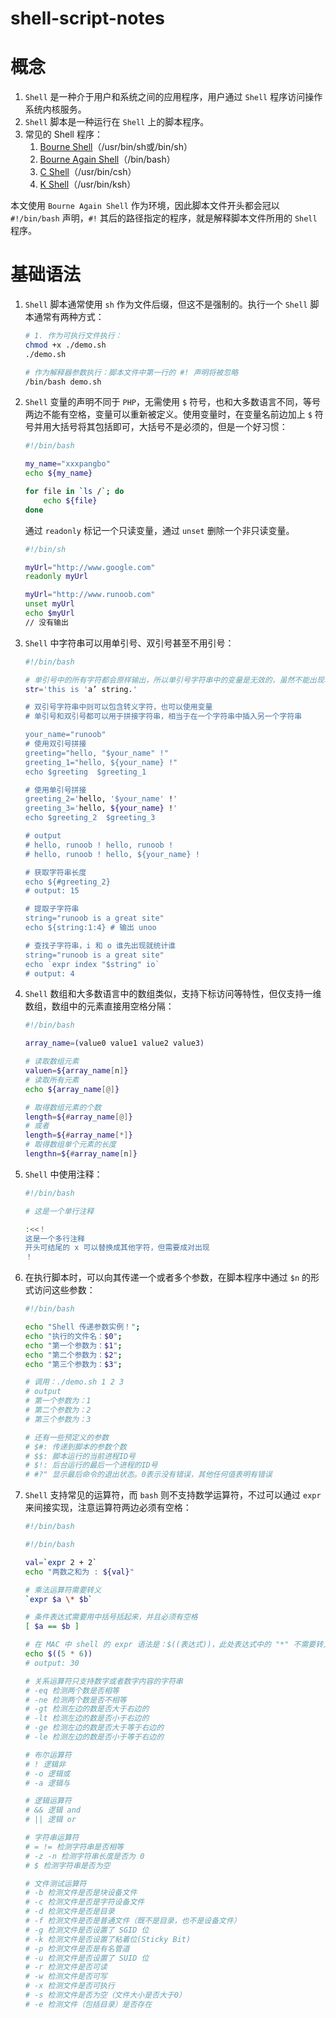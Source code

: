 # shell-script-notes

# 概念

1. `Shell` 是一种介于用户和系统之间的应用程序，用户通过 `Shell` 程序访问操作系统内核服务。
2. `Shell` 脚本是一种运行在 `Shell` 上的脚本程序。
3. 常见的 Shell 程序：
    1. [Bourne Shell](https://www.wikipedia.org/wiki/Bourne_shell)（/usr/bin/sh或/bin/sh）
    2. [Bourne Again Shell](https://en.wikipedia.org/wiki/Bash)（/bin/bash）
    3. [C Shell](https://en.wikipedia.org/wiki/C_shell)（/usr/bin/csh）
    4. [K Shell](https://en.wikipedia.org/wiki/KornShell)（/usr/bin/ksh）

本文使用 `Bourne Again Shell` 作为环境，因此脚本文件开头都会冠以 `#!/bin/bash` 声明，`#!` 其后的路径指定的程序，就是解释脚本文件所用的 `Shell` 程序。

# 基础语法

1. `Shell` 脚本通常使用 `sh` 作为文件后缀，但这不是强制的。执行一个 `Shell` 脚本通常有两种方式：
    ```bash
    # 1. 作为可执行文件执行：
    chmod +x ./demo.sh
    ./demo.sh

    # 作为解释器参数执行：脚本文件中第一行的 #! 声明将被忽略
    /bin/bash demo.sh
    ```

2. `Shell` 变量的声明不同于 `PHP`，无需使用 `$` 符号，也和大多数语言不同，等号两边不能有空格，变量可以重新被定义。使用变量时，在变量名前边加上 `$` 符号并用大括号将其包括即可，大括号不是必须的，但是一个好习惯：
    ```bash
    #!/bin/bash

    my_name="xxxpangbo"
    echo ${my_name}

    for file in `ls /`; do
	    echo ${file}
    done
    ```

    通过 `readonly` 标记一个只读变量，通过 `unset` 删除一个非只读变量。
    ```bash
    #!/bin/sh

    myUrl="http://www.google.com"
    readonly myUrl

    myUrl="http://www.runoob.com"
    unset myUrl
    echo $myUrl
    // 没有输出
    ```

3. `Shell` 中字符串可以用单引号、双引号甚至不用引号：
    ```bash
    #!/bin/bash

    # 单引号中的所有字符都会原样输出，所以单引号字符串中的变量是无效的，虽然不能出现单个引号，用转移字符也不行，但是可以成对出现单引号：
    str='this is 'a’ string.'

    # 双引号字符串中则可以包含转义字符，也可以使用变量
    # 单引号和双引号都可以用于拼接字符串，相当于在一个字符串中插入另一个字符串
    
    your_name="runoob"
    # 使用双引号拼接
    greeting="hello, "$your_name" !"
    greeting_1="hello, ${your_name} !"
    echo $greeting  $greeting_1

    # 使用单引号拼接
    greeting_2='hello, '$your_name' !'
    greeting_3='hello, ${your_name} !'
    echo $greeting_2  $greeting_3

    # output
    # hello, runoob ! hello, runoob !
    # hello, runoob ! hello, ${your_name} !

    # 获取字符串长度
    echo ${#greeting_2}
    # output: 15

    # 提取子字符串
    string="runoob is a great site"
    echo ${string:1:4} # 输出 unoo

    # 查找子字符串，i 和 o 谁先出现就统计谁
    string="runoob is a great site"
    echo `expr index "$string" io`  
    # output: 4
    ```

4. `Shell` 数组和大多数语言中的数组类似，支持下标访问等特性，但仅支持一维数组，数组中的元素直接用空格分隔：
    ```bash
    #!/bin/bash

    array_name=(value0 value1 value2 value3)

    # 读取数组元素
    valuen=${array_name[n]}
    # 读取所有元素
    echo ${array_name[@]}
    
    # 取得数组元素的个数
    length=${#array_name[@]}
    # 或者
    length=${#array_name[*]}
    # 取得数组单个元素的长度
    lengthn=${#array_name[n]}
    ```

5. `Shell` 中使用注释：
    ```bash
    #!/bin/bash

    # 这是一个单行注释

    :<<！
    这是一个多行注释
    开头可结尾的 x 可以替换成其他字符，但需要成对出现
    ！
    ```

6. 在执行脚本时，可以向其传递一个或者多个参数，在脚本程序中通过 `$n` 的形式访问这些参数：
    ```bash
    #!/bin/bash

    echo "Shell 传递参数实例！";
    echo "执行的文件名：$0";
    echo "第一个参数为：$1";
    echo "第二个参数为：$2";
    echo "第三个参数为：$3";

    # 调用：./demo.sh 1 2 3
    # output
    # 第一个参数为：1
    # 第二个参数为：2
    # 第三个参数为：3

    # 还有一些预定义的参数
    # $#: 传递到脚本的参数个数
    # $$: 脚本运行的当前进程ID号
    # $!: 后台运行的最后一个进程的ID号
    # #?" 显示最后命令的退出状态。0表示没有错误，其他任何值表明有错误
    ```

7. `Shell` 支持常见的运算符，而 `bash` 则不支持数学运算符，不过可以通过 `expr` 来间接实现，注意运算符两边必须有空格：
    ```bash
    #!/bin/bash

    #!/bin/bash

    val=`expr 2 + 2`
    echo "两数之和为 : ${val}"

    # 乘法运算符需要转义
    `expr $a \* $b`

    # 条件表达式需要用中括号括起来，并且必须有空格
    [ $a == $b ]

    # 在 MAC 中 shell 的 expr 语法是：$((表达式))，此处表达式中的 "*" 不需要转义符号 "\" 
    echo $((5 * 6))
    # output: 30

    # 关系运算符只支持数字或者数字内容的字符串
    # -eq 检测两个数是否相等
    # -ne 检测两个数是否不相等
    # -gt 检测左边的数是否大于右边的
    # -lt 检测左边的数是否小于右边的
    # -ge 检测左边的数是否大于等于右边的
    # -le 检测左边的数是否小于等于右边的

    # 布尔运算符
    # ! 逻辑非
    # -o 逻辑或
    # -a 逻辑与

    # 逻辑运算符
    # && 逻辑 and
    # || 逻辑 or

    # 字符串运算符
    # = != 检测字符串是否相等
    # -z -n 检测字符串长度是否为 0
    # $ 检测字符串是否为空

    # 文件测试运算符
    # -b 检测文件是否是块设备文件
    # -c 检测文件是否是字符设备文件
    # -d 检测文件是否是目录
    # -f 检测文件是否是普通文件（既不是目录，也不是设备文件）
    # -g 检测文件是否设置了 SGID 位
    # -k 检测文件是否设置了粘着位(Sticky Bit)
    # -p 检测文件是否是有名管道
    # -u 检测文件是否设置了 SUID 位
    # -r 检测文件是否可读
    # -w 检测文件是否可写
    # -x 检测文件是否可执行
    # -s 检测文件是否为空（文件大小是否大于0）
    # -e 检测文件（包括目录）是否存在
    ```

